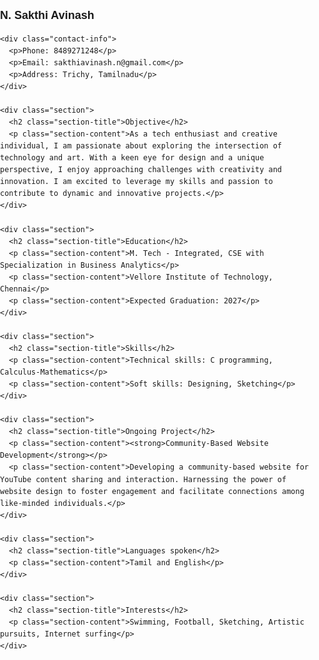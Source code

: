 <!DOCTYPE html>
<html>
<head>
  <title>Resume - N. Sakthi Avinash</title>
  <style>
    body {
      font-family: Arial, sans-serif;
      line-height: 1.6;
      margin: 0;
      padding: 0;
    }
    
    .container {
      max-width: 800px;
      margin: 20px auto;
      padding: 20px;
      background-color: #f5f5f5;
      box-shadow: 0 2px 4px rgba(0, 0, 0, 0.1);
    }
    
    h1 {
      margin-top: 20px;
      font-size: 18px;
    }
    
    h2 {
      margin-top: 10px;
      font-size: 18px;
    }
    
    .section {
      margin-bottom: 20px;
    }
    
    .section-title {
      font-weight: bold;
      margin-bottom: 10px;
    }
    
    .section-content {
      margin-left: 20px;
    }
    
    .project {
      margin-top: 15px;
    }
    
    .project-title {
      font-weight: bold;
    }
    
    .project-description {
      margin-top: 5px;
      font-size: 14px;
    }
    
    .contact-info {
      margin-bottom: 20px;
    }
    
    .contact-info p {
      margin: 5px 0;
      font-size: 14px;
    }
  </style>
</head>
<body>
  <div class="container">
    <h1>N. Sakthi Avinash</h1>
    
    <div class="contact-info">
      <p>Phone: 8489271248</p>
      <p>Email: sakthiavinash.n@gmail.com</p>
      <p>Address: Trichy, Tamilnadu</p>
    </div>
    
    <div class="section">
      <h2 class="section-title">Objective</h2>
      <p class="section-content">As a tech enthusiast and creative individual, I am passionate about exploring the intersection of technology and art. With a keen eye for design and a unique perspective, I enjoy approaching challenges with creativity and innovation. I am excited to leverage my skills and passion to contribute to dynamic and innovative projects.</p>
    </div>
    
    <div class="section">
      <h2 class="section-title">Education</h2>
      <p class="section-content">M. Tech - Integrated, CSE with Specialization in Business Analytics</p>
      <p class="section-content">Vellore Institute of Technology, Chennai</p>
      <p class="section-content">Expected Graduation: 2027</p>
    </div>
    
    <div class="section">
      <h2 class="section-title">Skills</h2>
      <p class="section-content">Technical skills: C programming, Calculus-Mathematics</p>
      <p class="section-content">Soft skills: Designing, Sketching</p>
    </div>
    
    <div class="section">
      <h2 class="section-title">Ongoing Project</h2>
      <p class="section-content"><strong>Community-Based Website Development</strong></p>
      <p class="section-content">Developing a community-based website for YouTube content sharing and interaction. Harnessing the power of website design to foster engagement and facilitate connections among like-minded individuals.</p>
    </div>
    
    <div class="section">
      <h2 class="section-title">Languages spoken</h2>
      <p class="section-content">Tamil and English</p>
    </div>
    
    <div class="section">
      <h2 class="section-title">Interests</h2>
      <p class="section-content">Swimming, Football, Sketching, Artistic pursuits, Internet surfing</p>
    </div>
  </div>
</body>
</html>
